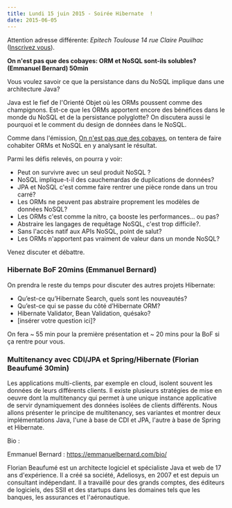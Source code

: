 ```yaml
---
title: Lundi 15 juin 2015 - Soirée Hibernate  !
date: 2015-06-05
---
```


Attention adresse différente: *Epitech Toulouse 14 rue Claire Pauilhac*
([Inscrivez vous](http://jugevents.org/jugevents/event/show.html?id=56377)).

**On n'est pas que des cobayes: ORM et NoSQL sont-ils solubles? (Emmanuel Bernard) 50min**

Vous voulez savoir ce que la persistance dans du NoSQL implique dans une
architecture Java?

Java est le fief de l'Orienté Objet où les ORMs poussent comme des champignons.
Est-ce que les ORMs apportent encore des bénéfices dans le monde du NoSQL et de
la persistance polyglotte? On discutera aussi le pourquoi et le comment du
design de données dans le NoSQL.

Comme dans l'émission, [On n'est pas que des cobayes](http://www.france5.fr/emissions/on-n-est-pas-que-des-cobayes),
on tentera de faire cohabiter ORMs et NoSQL en y analysant le résultat.

Parmi les défis relevés, on pourra y voir:

* Peut on survivre avec un seul produit NoSQL ?
* NoSQL implique-t-il des cauchemardas de duplications de données?
* JPA et NoSQL c'est comme faire rentrer une pièce ronde dans un trou carré?
* Les ORMs ne peuvent pas abstraire proprement les modèles de données NoSQL?
* Les ORMs c'est comme la nitro, ça booste les performances... ou pas?
* Abstraire les langages de requêtage NoSQL, c'est trop difficile?.
* Sans l'accès natif aux APIs NoSQL, point de salut?
* Les ORMs n'apportent pas vraiment de valeur dans un monde NoSQL?

Venez discuter et débattre.

### Hibernate BoF 20mins (Emmanuel Bernard)

On prendra le reste du temps pour discuter des autres projets Hibernate:

* Qu’est-ce qu’Hibernate Search, quels sont les nouveautés?
* Qu’est-ce qui se passe du côté d’Hibernate ORM?
* Hibernate Validator, Bean Validation, quésako?
* [insérer votre question ici]?

On fera ~ 55 min pour la première présentation et ~ 20 mins pour la BoF si ça rentre pour vous.

### Multitenancy avec CDI/JPA et Spring/Hibernate (Florian Beaufumé 30min)

Les applications multi-clients, par exemple en cloud, isolent souvent les données de leurs différents clients. Il existe plusieurs stratégies de mise en oeuvre dont la multitenancy qui permet à une unique instance applicative de servir dynamiquement des données isolées de clients différents. Nous allons présenter le principe de multitenancy, ses variantes et montrer deux implémentations Java, l'une à base de CDI et JPA, l'autre à base de Spring et Hibernate.

Bio :

Emmanuel Bernard : https://emmanuelbernard.com/bio/

Florian Beaufumé est un architecte logiciel et spécialiste Java et web de 17 ans
d'expérience. Il a créé sa société, Adeliosys, en 2007 et est depuis un
consultant indépendant. Il a travaillé pour des grands comptes, des éditeurs de
logiciels, des SSII et des startups dans les domaines tels que les banques, les
assurances et l'aéronautique.
